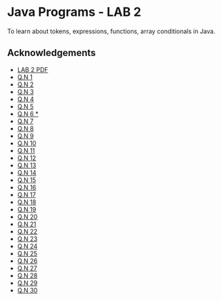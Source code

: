 
# Java Programs - LAB 2

To learn about tokens, expressions, functions, array conditionals in Java.

## Acknowledgements

 - [LAB 2 PDF](https://github.com/pray3m/JavaPrograms/blob/main/LAB2/_lab%202(tokens%2C%20expressions%2C%20functions%2C%20array%2C%20conditioanls).pdf)
 - [Q.N 1](https://github.com/pray3m/JavaPrograms/blob/main/LAB2/Test.java)
- [Q.N 2](https://github.com/pray3m/JavaPrograms/blob/main/LAB2/light.java)
- [Q.N 3](https://github.com/pray3m/JavaPrograms/blob/main/LAB2/areaOfCircle.java)
- [Q.N 4](https://github.com/pray3m/JavaPrograms/blob/main/LAB2/booleanTest.java)
- [Q.N 5](https://github.com/pray3m/JavaPrograms/blob/main/LAB2/blockScope.java)
- [Q.N 6 *]()
- [Q.N 7](https://github.com/pray3m/JavaPrograms/blob/main/LAB2/inputDemo.java)
- [Q.N 8](https://github.com/pray3m/JavaPrograms/blob/main/LAB2/oddEven.java)
- [Q.N 9](https://github.com/pray3m/JavaPrograms/blob/main/LAB2/displayEven.java)
- [Q.N 10](https://github.com/pray3m/JavaPrograms/blob/main/LAB2/sumOfTenNumbers.java)
- [Q.N 11](https://github.com/pray3m/JavaPrograms/blob/main/LAB2/sumOfNumbers.java)
- [Q.N 12](https://github.com/pray3m/JavaPrograms/blob/main/LAB2/Fibonacci.java)
- [Q.N 13](https://github.com/pray3m/JavaPrograms/blob/main/LAB2/factorial.java)
- [Q.N 14](https://github.com/pray3m/JavaPrograms/blob/main/LAB2/pattern.java)
- [Q.N 15](https://github.com/pray3m/JavaPrograms/blob/main/LAB2/PositiveNegative.java)
- [Q.N 16](https://github.com/pray3m/JavaPrograms/blob/main/LAB2/DaysOfWeek.java)
- [Q.N 17](https://github.com/pray3m/JavaPrograms/blob/main/LAB2/checkAlphabet.java)
- [Q.N 18](https://github.com/pray3m/JavaPrograms/blob/main/LAB2/calcGrade.java)
- [Q.N 19](https://github.com/pray3m/JavaPrograms/blob/main/LAB2/avgFibonacci.java)
- [Q.N 20](https://github.com/pray3m/JavaPrograms/blob/main/LAB2/sphereComputation.java)
- [Q.N 21](https://github.com/pray3m/JavaPrograms/blob/main/LAB2/primeNumbers.java)
- [Q.N 22](https://github.com/pray3m/JavaPrograms/blob/main/LAB2/arrayProgram.java)
- [Q.N 23](https://github.com/pray3m/JavaPrograms/blob/main/LAB2/oddEvenInArray.java)
- [Q.N 24](https://github.com/pray3m/JavaPrograms/blob/main/LAB2/DispDivisibles.java)
- [Q.N 25](https://github.com/pray3m/JavaPrograms/blob/main/LAB2/sumOfElements.java)
- [Q.N 26](https://github.com/pray3m/JavaPrograms/blob/main/LAB2/CountriesWithVowel.java)
- [Q.N 27](https://github.com/pray3m/JavaPrograms/blob/main/LAB2/palindromeCheck.java)
- [Q.N 28](https://github.com/pray3m/JavaPrograms/blob/main/LAB2/sumOfDigits.java)
- [Q.N 29](https://github.com/pray3m/JavaPrograms/blob/main/LAB2/sumOfNumbers.java)
- [Q.N 30](https://github.com/pray3m/JavaPrograms/blob/main/LAB2/SumOfRange.java)